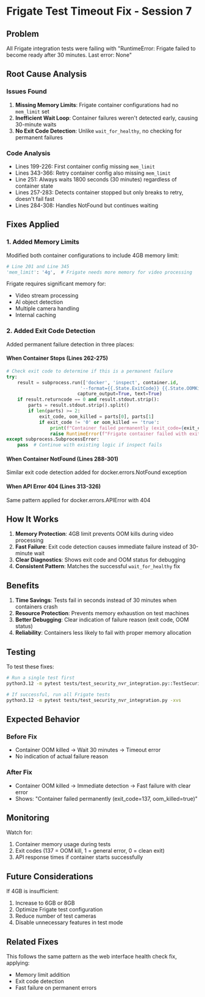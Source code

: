 # Frigate Test Timeout Fix - Session 7

## Problem
All Frigate integration tests were failing with "RuntimeError: Frigate failed to become ready after 30 minutes. Last error: None"

## Root Cause Analysis

### Issues Found
1. **Missing Memory Limits**: Frigate container configurations had no `mem_limit` set
2. **Inefficient Wait Loop**: Container failures weren't detected early, causing 30-minute waits
3. **No Exit Code Detection**: Unlike `wait_for_healthy`, no checking for permanent failures

### Code Analysis
- Lines 199-226: First container config missing `mem_limit`
- Lines 343-366: Retry container config also missing `mem_limit`
- Line 251: Always waits 1800 seconds (30 minutes) regardless of container state
- Lines 257-283: Detects container stopped but only breaks to retry, doesn't fail fast
- Lines 284-308: Handles NotFound but continues waiting

## Fixes Applied

### 1. Added Memory Limits
Modified both container configurations to include 4GB memory limit:

```python
# Line 201 and Line 345
'mem_limit': '4g',  # Frigate needs more memory for video processing
```

Frigate requires significant memory for:
- Video stream processing
- AI object detection
- Multiple camera handling
- Internal caching

### 2. Added Exit Code Detection
Added permanent failure detection in three places:

#### When Container Stops (Lines 262-275)
```python
# Check exit code to determine if this is a permanent failure
try:
    result = subprocess.run(['docker', 'inspect', container.id, 
                           '--format={{.State.ExitCode}} {{.State.OOMKilled}}'], 
                          capture_output=True, text=True)
    if result.returncode == 0 and result.stdout.strip():
        parts = result.stdout.strip().split()
        if len(parts) >= 2:
            exit_code, oom_killed = parts[0], parts[1]
            if exit_code != '0' or oom_killed == 'true':
                print(f"Container failed permanently (exit_code={exit_code}, oom_killed={oom_killed})")
                raise RuntimeError(f"Frigate container failed with exit code {exit_code}, OOM: {oom_killed}")
except subprocess.SubprocessError:
    pass  # Continue with existing logic if inspect fails
```

#### When Container NotFound (Lines 288-301)
Similar exit code detection added for docker.errors.NotFound exception

#### When API Error 404 (Lines 313-326)
Same pattern applied for docker.errors.APIError with 404

## How It Works

1. **Memory Protection**: 4GB limit prevents OOM kills during video processing
2. **Fast Failure**: Exit code detection causes immediate failure instead of 30-minute wait
3. **Clear Diagnostics**: Shows exit code and OOM status for debugging
4. **Consistent Pattern**: Matches the successful `wait_for_healthy` fix

## Benefits

1. **Time Savings**: Tests fail in seconds instead of 30 minutes when containers crash
2. **Resource Protection**: Prevents memory exhaustion on test machines
3. **Better Debugging**: Clear indication of failure reason (exit code, OOM status)
4. **Reliability**: Containers less likely to fail with proper memory allocation

## Testing

To test these fixes:
```bash
# Run a single test first
python3.12 -m pytest tests/test_security_nvr_integration.py::TestSecurityNVRIntegration::test_frigate_service_running -xvs

# If successful, run all Frigate tests
python3.12 -m pytest tests/test_security_nvr_integration.py -xvs
```

## Expected Behavior

### Before Fix
- Container OOM killed → Wait 30 minutes → Timeout error
- No indication of actual failure reason

### After Fix  
- Container OOM killed → Immediate detection → Fast failure with clear error
- Shows: "Container failed permanently (exit_code=137, oom_killed=true)"

## Monitoring

Watch for:
1. Container memory usage during tests
2. Exit codes (137 = OOM kill, 1 = general error, 0 = clean exit)
3. API response times if container starts successfully

## Future Considerations

If 4GB is insufficient:
1. Increase to 6GB or 8GB
2. Optimize Frigate test configuration
3. Reduce number of test cameras
4. Disable unnecessary features in test mode

## Related Fixes
This follows the same pattern as the web interface health check fix, applying:
- Memory limit addition
- Exit code detection
- Fast failure on permanent errors